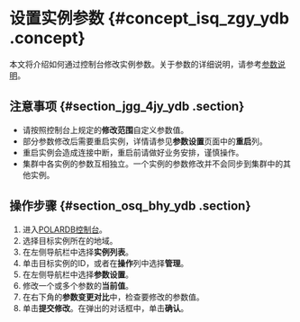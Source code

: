# 设置实例参数 {#concept_isq_zgy_ydb .concept}

本文将介绍如何通过控制台修改实例参数。关于参数的详细说明，请参考[参数说明](https://dev.mysql.com/doc/refman/5.6/en/server-system-variables.html)。

## 注意事项 {#section_jgg_4jy_ydb .section}

-   请按照控制台上规定的**修改范围**自定义参数值。
-   部分参数修改后需要重启实例，详情请参见**参数设置**页面中的**重启**列。
-   重启实例会造成连接中断，重启前请做好业务安排，谨慎操作。
-   集群中各实例的参数互相独立。一个实例的参数修改并不会同步到集群中的其他实例。

## 操作步骤 {#section_osq_bhy_ydb .section}

1.  进入[POLARDB控制台](https://polardb.console.aliyun.com/)。
2.  选择目标实例所在的地域。
3.  在左侧导航栏中选择**实例列表**。
4.  单击目标实例的ID，或者在**操作**列中选择**管理**。
5.  在左侧导航栏中选择**参数设置**。
6.  修改一个或多个参数的**当前值**。
7.  在右下角的**参数变更对比**中，检查要修改的参数值。
8.  单击**提交修改**。在弹出的对话框中，单击**确认**。

